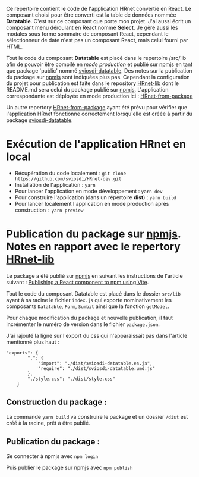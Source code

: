 Ce répertoire contient le code de l'application HRnet convertie en React. Le composant choisi pour être converti est la table de données nommée **Datatable**. C'est sur ce composant que porte mon projet. J'ai aussi écrit un composant menu déroulant en React nommé **Select**. Je gère aussi les modales sous forme sommaire de composant React, cependant le sélectionneur de date n'est pas un composant React, mais celui fourni par HTML.

Tout le code du composant **Datatable** est placé dans le repertoire /src/lib afin de pouvoir être compilé en _mode production_ et publié sur [npmjs](https://npmjs.com) en tant que package 'public' nommé [sviosdi-datatable](https://www.npmjs.com/settings/sviosdi/packages). Des notes sur la publication du package sur [npmjs](https://npmjs.com) sont indiquées plus pas. Cependant la configuration du projet pour
publication est faite dans le repository [HRnet-lib](https://github.com/sviosdi/HRnet-lib) dont le README.md sera celui du package publié sur [npmjs](https://npmjs.com). L'application correspondante est déployée en mode production ici : [HRnet-from-package](https://sviosdi.github.io/HRnet-from-package/)

Un autre repertory [HRnet-from-package](https://github.com/sviosdi/HRnet-from-package) ayant été prévu pour vérifier que l'application HRnet fonctionne correctement lorsqu'elle est créée à partir du package [sviosdi-datatable](https://www.npmjs.com/settings/sviosdi/packages).

# Exécution de l'application HRnet en local

- Récupération du code localement : `git clone https://github.com/sviosdi/HRnet-dev.git`
- Installation de l'application : `yarn`
- Pour lancer l'application en mode développement : `yarn dev`
- Pour construire l'application (dans un répertoire **dist**) : `yarn build`
- Pour lancer localement l'application en mode production après construction :` yarn preview`

# Publication du package sur [npmjs](https://npmjs.com). Notes en rapport avec le repertory [HRnet-lib](https://github.com/sviosdi/HRnet-lib)

Le package a été publié sur [npmjs](https://npmjs.com) en suivant les instructions de l'article suivant : [Publishing a React component to npm using Vite](https://tomsouthall.com/blog/publishing-react-component-using-vite).

Tout le code du composant Datatable est placé dans le dossier `src/lib` ayant à sa racine le fichier `index.js` qui exporte nominativement les composants `Datatable`, `Form`, `Sumbit` ainsi que la fonction `getModel`.

Pour chaque modification du package et nouvelle publication, il faut incrémenter le numéro de version dans le fichier `package.json`.

J'ai rajouté la ligne sur l'export du css qui n'apparaissait pas dans l'article mentionné plus haut :

```
"exports": {
        ".": {
            "import": "./dist/sviosdi-datatable.es.js",
            "require": "./dist/sviosdi-datatable.umd.js"
        },
        "./style.css": "./dist/style.css"
    }
```

## Construction du package :

La commande `yarn build` va construire le package et un dossier `/dist` est créé à la racine, prêt à être publié.

## Publication du package :

Se connecter à npmjs avec `npm login`

Puis publier le package sur npmjs avec `npm publish`
